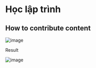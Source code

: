 # Học lập trình

## How to contribute content

![image](https://user-images.githubusercontent.com/29374426/157842362-5a3df46f-bcaa-4c32-bcf4-840a8e5c5f5d.png)

Result

![image](https://user-images.githubusercontent.com/29374426/157842539-5601feee-528e-46f4-9156-3f01bdc2bb3f.png)
